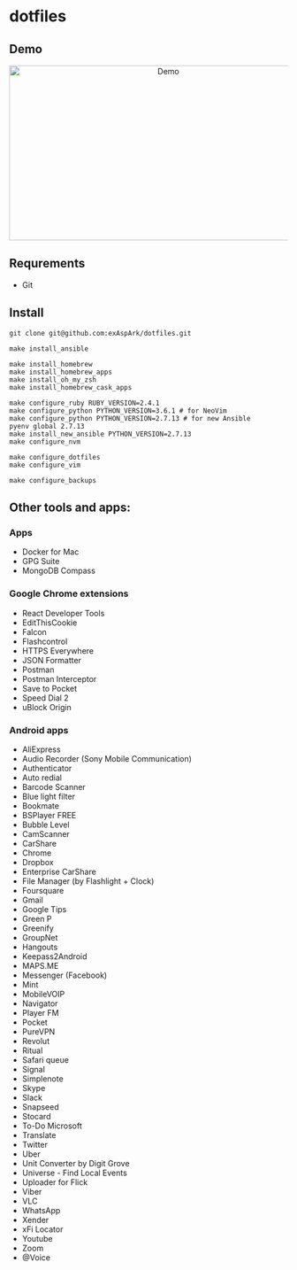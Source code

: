 # dotfiles

## Demo

<a href="https://www.youtube.com/watch?v=XqWLLvihz4Q" align="center"><img src="./img/thumbnail.png" alt="Demo" height="316px" width="560px" ></a>

## Requrements

* Git

## Install

```
git clone git@github.com:exAspArk/dotfiles.git

make install_ansible

make install_homebrew
make install_homebrew_apps
make install_oh_my_zsh
make install_homebrew_cask_apps

make configure_ruby RUBY_VERSION=2.4.1
make configure_python PYTHON_VERSION=3.6.1 # for NeoVim
make configure_python PYTHON_VERSION=2.7.13 # for new Ansible
pyenv global 2.7.13
make install_new_ansible PYTHON_VERSION=2.7.13
make configure_nvm

make configure_dotfiles
make configure_vim

make configure_backups
```

## Other tools and apps:

### Apps

* Docker for Mac
* GPG Suite
* MongoDB Compass

### Google Chrome extensions

* React Developer Tools
* EditThisCookie
* Falcon
* Flashcontrol
* HTTPS Everywhere
* JSON Formatter
* Postman
* Postman Interceptor
* Save to Pocket
* Speed Dial 2
* uBlock Origin

### Android apps

* AliExpress
* Audio Recorder (Sony Mobile Communication)
* Authenticator
* Auto redial
* Barcode Scanner
* Blue light filter
* Bookmate
* BSPlayer FREE
* Bubble Level
* CamScanner
* CarShare
* Chrome
* Dropbox
* Enterprise CarShare
* File Manager (by Flashlight + Clock)
* Foursquare
* Gmail
* Google Tips
* Green P
* Greenify
* GroupNet
* Hangouts
* Keepass2Android
* MAPS.ME
* Messenger (Facebook)
* Mint
* MobileVOIP
* Navigator
* Player FM
* Pocket
* PureVPN
* Revolut
* Ritual
* Safari queue
* Signal
* Simplenote
* Skype
* Slack
* Snapseed
* Stocard
* To-Do Microsoft
* Translate
* Twitter
* Uber
* Unit Converter by Digit Grove
* Universe - Find Local Events
* Uploader for Flick
* Viber
* VLC
* WhatsApp
* Xender
* xFi Locator
* Youtube
* Zoom
* @Voice
